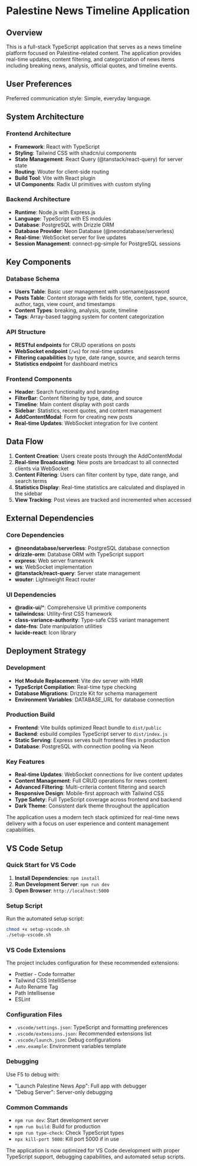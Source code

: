# Palestine News Timeline Application

## Overview

This is a full-stack TypeScript application that serves as a news timeline platform focused on Palestine-related content. The application provides real-time updates, content filtering, and categorization of news items including breaking news, analysis, official quotes, and timeline events.

## User Preferences

Preferred communication style: Simple, everyday language.

## System Architecture

### Frontend Architecture
- **Framework**: React with TypeScript
- **Styling**: Tailwind CSS with shadcn/ui components
- **State Management**: React Query (@tanstack/react-query) for server state
- **Routing**: Wouter for client-side routing
- **Build Tool**: Vite with React plugin
- **UI Components**: Radix UI primitives with custom styling

### Backend Architecture
- **Runtime**: Node.js with Express.js
- **Language**: TypeScript with ES modules
- **Database**: PostgreSQL with Drizzle ORM
- **Database Provider**: Neon Database (@neondatabase/serverless)
- **Real-time**: WebSocket server for live updates
- **Session Management**: connect-pg-simple for PostgreSQL sessions

## Key Components

### Database Schema
- **Users Table**: Basic user management with username/password
- **Posts Table**: Content storage with fields for title, content, type, source, author, tags, view count, and timestamps
- **Content Types**: breaking, analysis, quote, timeline
- **Tags**: Array-based tagging system for content categorization

### API Structure
- **RESTful endpoints** for CRUD operations on posts
- **WebSocket endpoint** (`/ws`) for real-time updates
- **Filtering capabilities** by type, date range, source, and search terms
- **Statistics endpoint** for dashboard metrics

### Frontend Components
- **Header**: Search functionality and branding
- **FilterBar**: Content filtering by type, date, and source
- **Timeline**: Main content display with post cards
- **Sidebar**: Statistics, recent quotes, and content management
- **AddContentModal**: Form for creating new posts
- **Real-time Updates**: WebSocket integration for live content

## Data Flow

1. **Content Creation**: Users create posts through the AddContentModal
2. **Real-time Broadcasting**: New posts are broadcast to all connected clients via WebSocket
3. **Content Filtering**: Users can filter content by type, date range, and search terms
4. **Statistics Display**: Real-time statistics are calculated and displayed in the sidebar
5. **View Tracking**: Post views are tracked and incremented when accessed

## External Dependencies

### Core Dependencies
- **@neondatabase/serverless**: PostgreSQL database connection
- **drizzle-orm**: Database ORM with TypeScript support
- **express**: Web server framework
- **ws**: WebSocket implementation
- **@tanstack/react-query**: Server state management
- **wouter**: Lightweight React router

### UI Dependencies
- **@radix-ui/***: Comprehensive UI primitive components
- **tailwindcss**: Utility-first CSS framework
- **class-variance-authority**: Type-safe CSS variant management
- **date-fns**: Date manipulation utilities
- **lucide-react**: Icon library

## Deployment Strategy

### Development
- **Hot Module Replacement**: Vite dev server with HMR
- **TypeScript Compilation**: Real-time type checking
- **Database Migrations**: Drizzle Kit for schema management
- **Environment Variables**: DATABASE_URL for database connection

### Production Build
- **Frontend**: Vite builds optimized React bundle to `dist/public`
- **Backend**: esbuild compiles TypeScript server to `dist/index.js`
- **Static Serving**: Express serves built frontend files in production
- **Database**: PostgreSQL with connection pooling via Neon

### Key Features
- **Real-time Updates**: WebSocket connections for live content updates
- **Content Management**: Full CRUD operations for news content
- **Advanced Filtering**: Multi-criteria content filtering and search
- **Responsive Design**: Mobile-first approach with Tailwind CSS
- **Type Safety**: Full TypeScript coverage across frontend and backend
- **Dark Theme**: Consistent dark theme throughout the application

The application uses a modern tech stack optimized for real-time news delivery with a focus on user experience and content management capabilities.

## VS Code Setup

### Quick Start for VS Code
1. **Install Dependencies**: `npm install`
2. **Run Development Server**: `npm run dev`
3. **Open Browser**: `http://localhost:5000`

### Setup Script
Run the automated setup script:
```bash
chmod +x setup-vscode.sh
./setup-vscode.sh
```

### VS Code Extensions
The project includes configuration for these recommended extensions:
- Prettier - Code formatter
- Tailwind CSS IntelliSense
- Auto Rename Tag
- Path Intellisense
- ESLint

### Configuration Files
- `.vscode/settings.json`: TypeScript and formatting preferences
- `.vscode/extensions.json`: Recommended extensions list
- `.vscode/launch.json`: Debug configurations
- `.env.example`: Environment variables template

### Debugging
Use F5 to debug with:
- "Launch Palestine News App": Full app with debugger
- "Debug Server": Server-only debugging

### Common Commands
- `npm run dev`: Start development server
- `npm run build`: Build for production
- `npm run type-check`: Check TypeScript types
- `npx kill-port 5000`: Kill port 5000 if in use

The application is now optimized for VS Code development with proper TypeScript support, debugging capabilities, and automated setup scripts.
